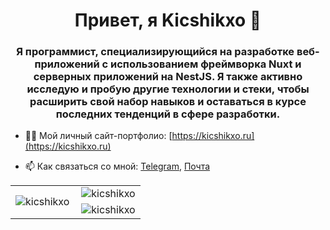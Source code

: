 <h1 align="center">Привет, я Kicshikxo 👋</h1>
<h3 align="center">Я программист, специализирующийся на разработке веб-приложений с использованием фреймворка Nuxt и серверных приложений на NestJS. Я также активно исследую и пробую другие технологии и стеки, чтобы расширить свой набор навыков и оставаться в курсе последних тенденций в сфере разработки.</h3>

- 👨‍💻 Мой личный сайт-портфолио: [https://kicshikxo.ru](https://kicshikxo.ru)

- 📫 Как связаться со мной: <a href="https://t.me/Kicshikxo" target="_blank">Telegram</a>, <a href="mailto:supermegavalera3000@gmail.com" target="_blank">Почта</a>

<table width="100%">
  <tr>
    <td rowspan="2">
      <img align="center" src="https://github-readme-stats.vercel.app/api/top-langs?username=kicshikxo&show_icons=true&locale=en&langs_count=8" alt="kicshikxo" />
    </td>
    <td>
      <img align="right" src="https://github-readme-stats.vercel.app/api?username=kicshikxo&show_icons=true&locale=ru" alt="kicshikxo" />
    </td>
  </tr>
  <tr>
    <td>
      <img align="right" src="https://github-readme-streak-stats.herokuapp.com/?user=kicshikxo&theme=default" alt="kicshikxo" />
    </td>
  </tr>
</table>
